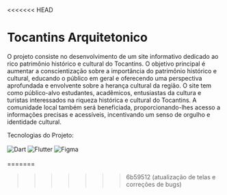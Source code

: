 <<<<<<< HEAD
# Tocantins Arquitetonico

O projeto consiste no desenvolvimento de um site informativo dedicado ao rico patrimônio histórico e cultural do Tocantins. 
O objetivo principal é aumentar a conscientização sobre a importância do patrimônio histórico e cultural, educando o público em geral e oferecendo uma perspectiva aprofundada e envolvente sobre a herança cultural da região. 
O site tem como público-alvo estudantes, acadêmicos, entusiastas da cultura e turistas interessados na riqueza histórica e cultural do Tocantins. A comunidade local também será beneficiada, proporcionando-lhes acesso a informações precisas e acessíveis, incentivando um senso de orgulho e identidade cultural.

Tecnologias do Projeto:

<div style="display: inline_block">
  <img align="center" alt="Dart" src="https://img.shields.io/badge/Dart-0175C2?style=for-the-badge&logo=dart&logoColor=white" />
  <img align="center" alt="Flutter" src="https://img.shields.io/badge/Flutter-02569B?style=for-the-badge&logo=flutter&logoColor=white" />
   <img align="center" alt="Figma" src="https://img.shields.io/badge/Figma-F24E1E?style=for-the-badge&logo=figma&logoColor=white" />
</div><br/>
=======

>>>>>>> 6b59512 (atualização de telas e correções de bugs)
